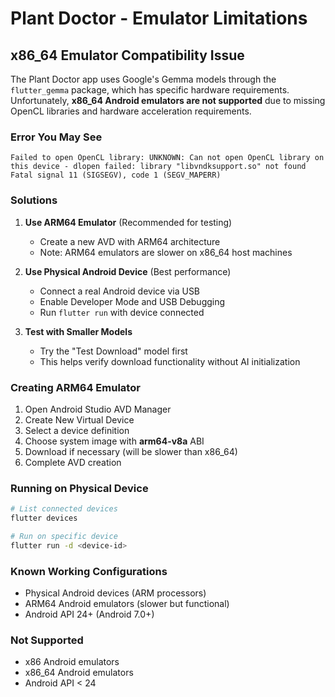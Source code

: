 # Plant Doctor - Emulator Limitations

## x86_64 Emulator Compatibility Issue

The Plant Doctor app uses Google's Gemma models through the `flutter_gemma` package, which has specific hardware requirements. Unfortunately, **x86_64 Android emulators are not supported** due to missing OpenCL libraries and hardware acceleration requirements.

### Error You May See
```
Failed to open OpenCL library: UNKNOWN: Can not open OpenCL library on this device - dlopen failed: library "libvndksupport.so" not found
Fatal signal 11 (SIGSEGV), code 1 (SEGV_MAPERR)
```

### Solutions

1. **Use ARM64 Emulator** (Recommended for testing)
   - Create a new AVD with ARM64 architecture
   - Note: ARM64 emulators are slower on x86_64 host machines

2. **Use Physical Android Device** (Best performance)
   - Connect a real Android device via USB
   - Enable Developer Mode and USB Debugging
   - Run `flutter run` with device connected

3. **Test with Smaller Models**
   - Try the "Test Download" model first
   - This helps verify download functionality without AI initialization

### Creating ARM64 Emulator

1. Open Android Studio AVD Manager
2. Create New Virtual Device
3. Select a device definition
4. Choose system image with **arm64-v8a** ABI
5. Download if necessary (will be slower than x86_64)
6. Complete AVD creation

### Running on Physical Device

```bash
# List connected devices
flutter devices

# Run on specific device
flutter run -d <device-id>
```

### Known Working Configurations

- Physical Android devices (ARM processors)
- ARM64 Android emulators (slower but functional)
- Android API 24+ (Android 7.0+)

### Not Supported

- x86 Android emulators
- x86_64 Android emulators
- Android API < 24